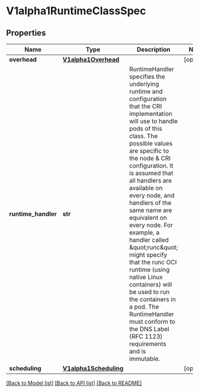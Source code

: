 # V1alpha1RuntimeClassSpec

## Properties
Name | Type | Description | Notes
------------ | ------------- | ------------- | -------------
**overhead** | [**V1alpha1Overhead**](V1alpha1Overhead.md) |  | [optional] 
**runtime_handler** | **str** | RuntimeHandler specifies the underlying runtime and configuration that the CRI implementation will use to handle pods of this class. The possible values are specific to the node &amp; CRI configuration.  It is assumed that all handlers are available on every node, and handlers of the same name are equivalent on every node. For example, a handler called \&quot;runc\&quot; might specify that the runc OCI runtime (using native Linux containers) will be used to run the containers in a pod. The RuntimeHandler must conform to the DNS Label (RFC 1123) requirements and is immutable. | 
**scheduling** | [**V1alpha1Scheduling**](V1alpha1Scheduling.md) |  | [optional] 

[[Back to Model list]](../README.md#documentation-for-models) [[Back to API list]](../README.md#documentation-for-api-endpoints) [[Back to README]](../README.md)


